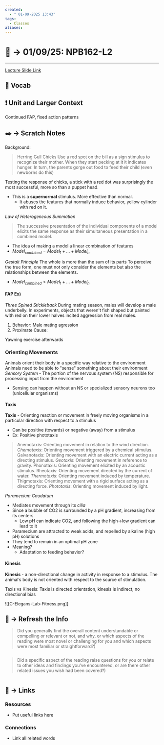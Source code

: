 ```yaml
---
created:
  - " 01-09-2025 13:43"
tags:
  - Classes
aliases:
---
```


# 📗 ->  01/09/25: NPB162-L2
---
[Lecture Slide Link](https://canvas.ucdavis.edu/courses/948282/files/folder/Lectures?preview=26231080)

## 🎤 Vocab



## ❗ Unit and Larger Context
Continued FAP, fixed action patterns



## ✒️ -> Scratch Notes
Background:
> Herring Gull Chicks Use a red spot on the bill as a sign stimulus to recognize their mother. When they start pecking at it it indicates hunger. In turn, the parents gorge out food to feed their child (even newborns do this)

Testing the response of chicks, a stick with a red dot was surprisingly the most successful, more so than a puppet head.
- This is a **supernormal** stimulus. More effective than normal.
	- It abuses the features that normally induce behavior, yellow cylinder with red on it. 

*Law of Heterogeneous Summation*
> The successive presentation of the individual components of a model elicits the same response as their simultaneous presentation in a combined model.
- The idea of making a model a linear combination of features
- $Model_{combined} = Model_1 + \dots + Model_n$

*Gestalt Principle*
The whole is more than the sum of its parts
To perceive the true form, one must not only consider the elements but also the relationships between the elements.
- $Model_{combined} > Model_1 + \dots + Model_n$

#### FAP Ex) 
*Three Spined Stickleback*
During mating season, males will develop a male underbelly.
In experiments, objects that weren't fish shaped but painted with red on their lower halves incited aggression from real males.
1) Behavior: Male mating agression
2) Proximate Cause: 

Yawning exercise afterwards


### Orienting Movements
Animals orient their body in a specific way relative to the environment
Animals need to be able to "sense" something about their environment
*Sensory System* - The portion of the nervous system (NS) responsible for processing input from the environment
- Sensing can happen without an NS or specialized sensory neurons too (unicellular organisms)

#### Taxis
**Taxis** - Orienting reaction or movement in freely moving organisms in a particular direction with respect to a stimulus
- Can be positive (towards) or negative (away) from a stimulus
- Ex: Positive phototaxis
> Anemotaxis: Orienting movement in relation to the wind direction.
> *Chemotaxis*: Orienting movement triggered by a chemical stimulus.
> Galvanotaxis: Orienting movement with an electric current acting as a directing stimulus.
> *Geotaxis*: Orienting movement in reference to gravity.
> Phonotaxis: Orienting movement elicited by an acoustic stimulus.
> Rheotaxis: Orienting movement directed by the current of water.
> *Thermotaxis*: Orienting movement induced by temperature.
> Thigmotaxis: Orienting movement with a rigid surface acting as a directing force.
> *Phototaxis*: Orienting movement induced by light.

*Paramecium Caudatum*
- Mediates movement through its *cilia*
- Since a bubble of CO2 is surrounded by a pH gradient, increasing from its centers
	- Low pH can indicate CO2, and following the high->low gradient can lead to it
- Paramecium are attracted to weak acids, and repelled by alkaline (high pH) solutions
- They tend to remain in an optimal pH zone
- Meaning?
	- Adaptation to feeding behavior?

#### Kinesis
**Kinesis** - a non-directional change in activity in response to a stimulus. The animal’s body is not oriented with respect to the source of stimulation.

Taxis vs Kinesis: Taxis is directed orientation, kinesis is indirect, no directional bias

![[C-Elegans-Lab-Fitness.png]]






## 🧪 -> Refresh the Info
> Did you generally find the overall content understandable or compelling or relevant or not, and why, or which aspects of the reading were most novel or challenging for you and which aspects were most familiar or straightforward?)  
```

```

> Did a specific aspect of the reading raise questions for you or relate to other ideas and findings you’ve encountered, or are there other related issues you wish had been covered?)
```

```




## 🔗 -> Links
### Resources
- Put useful links here


### Connections
- Link all related words
